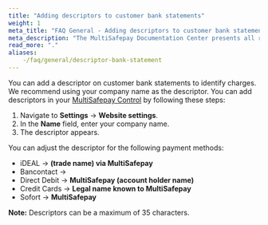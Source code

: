 ```yaml
---
title: "Adding descriptors to customer bank statements"
weight: 1
meta_title: "FAQ General - Adding descriptors to customer bank statements - MultiSafepay Docs"
meta_description: "The MultiSafepay Documentation Center presents all relevant information about our Plugins and API. You can also find support pages for payment methods, tools and general questions as well as the contact details of our Support and Integration Teams."
read_more: "."
aliases:
    -/faq/general/descriptor-bank-statement
---
```


You can add a descriptor on customer bank statements to identify charges. We recommend using your company name as the descriptor. You can add descriptors in your [MultiSafepay Control](https://merchant.multisafepay.com) by following these steps:

1. Navigate to **Settings** → **Website settings**.
2. In the **Name** field, enter your company name.
3. The descriptor appears.

You can adjust the descriptor for the following payment methods:

* iDEAL → **(trade name) via MultiSafepay**
* Bancontact → 
* Direct Debit → **MultiSafepay (account holder name)**
* Credit Cards → **Legal name known to MultiSafepay**
* Sofort → **MultiSafepay**

**Note:** Descriptors can be a maximum of 35 characters.

